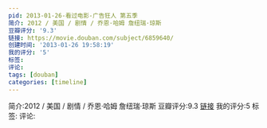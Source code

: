 ```yaml
---
pid: 2013-01-26-看过电影-广告狂人 第五季
简介: 2012 / 美国 / 剧情 / 乔恩·哈姆 詹纽瑞·琼斯
豆瓣评分: '9.3'
链接: https://movie.douban.com/subject/6859640/
创建时间: '2013-01-26 19:58:19'
我的评分: '5'
标签:
评论:
tags: [douban]
categories: [timeline]
---
```

简介:2012 / 美国 / 剧情 / 乔恩·哈姆 詹纽瑞·琼斯
豆瓣评分:9.3
[链接](https://movie.douban.com/subject/6859640/)
我的评分:5
标签:
评论:
